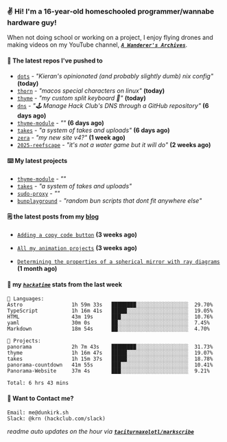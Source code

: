 ### ✌️ Hi! I'm a 16-year-old homeschooled programmer/wannabe hardware guy!

When not doing school or working on a project, I enjoy flying drones and making videos on my YouTube channel, [**_`A Wanderer's Archives`_**](https://youtube.com/@wanderer.archives).

#### 👷 The latest repos I've pushed to

- [`dots`](https://github.com/taciturnaxolotl/dots) - _"Kieran's opinionated (and probably slightly dumb) nix config"_ **(today)**
- [`thorn`](https://github.com/taciturnaxolotl/thorn) - _"macos special characters on linux"_ **(today)**
- [`thyme`](https://github.com/taciturnaxolotl/thyme) - _"my custom split keyboard 🫶"_ **(today)**
- [`dns`](https://github.com/hackclub/dns) - _"🕹 Manage Hack Club's DNS through a GitHub repository"_ **(6 days ago)**
- [`thyme-module`](https://github.com/taciturnaxolotl/thyme-module) - _""_ **(6 days ago)**
- [`takes`](https://github.com/taciturnaxolotl/takes) - _"a system of takes and uploads"_ **(6 days ago)**
- [`zera`](https://github.com/taciturnaxolotl/zera) - _"my new site v4?"_ **(1 week ago)**
- [`2025-reefscape`](https://github.com/df1317/2025-reefscape) - _"it's not a water game but it will do"_ **(2 weeks ago)**

#### ⌨️ My latest projects

- [`thyme-module`](https://github.com/taciturnaxolotl/thyme-module) - _""_
- [`takes`](https://github.com/taciturnaxolotl/takes) - _"a system of takes and uploads"_
- [`sudo-proxy`](https://github.com/taciturnaxolotl/sudo-proxy) - _""_
- [`bunplayground`](https://github.com/taciturnaxolotl/bunplayground) - _"random bun scripts that dont fit anywhere else"_

#### 🗒️ the latest posts from my [blog](https://dunkirk.sh)

- [`Adding a copy code button`](https://dunkirk.sh/blog/adding-a-copy-button/) **(3 weeks ago)**

- [`All my animation projects`](https://dunkirk.sh/blog/my-animations/) **(3 weeks ago)**

- [`Determining the properties of a spherical mirror with ray diagrams`](https://dunkirk.sh/blog/spherical-ray-diagrams/) **(1 month ago)**



#### 📡 my [_`hackatime`_](https://waka.hackclub.com) stats from the last week

```text
💾 Languages:
Astro                1h 59m 33s   ████████░░░░░░░░░░░░░░░░░  29.70%
TypeScript           1h 16m 41s   █████░░░░░░░░░░░░░░░░░░░░  19.05%
HTML                 43m 19s      ███░░░░░░░░░░░░░░░░░░░░░░  10.76%
yaml                 30m 0s       ██░░░░░░░░░░░░░░░░░░░░░░░  7.45%
Markdown             18m 54s      ██░░░░░░░░░░░░░░░░░░░░░░░  4.70%

💼 Projects:
panorama             2h 7m 43s    ████████░░░░░░░░░░░░░░░░░  31.73%
thyme                1h 16m 47s   █████░░░░░░░░░░░░░░░░░░░░  19.07%
takes                1h 15m 37s   █████░░░░░░░░░░░░░░░░░░░░  18.78%
panorama-countdown   41m 55s      ███░░░░░░░░░░░░░░░░░░░░░░  10.41%
Panorama-Website     37m 4s       ███░░░░░░░░░░░░░░░░░░░░░░  9.21%

Total: 6 hrs 43 mins
```

#### 📮 Want to Contact me?

```text
Email: me@dunkirk.sh
Slack: @krn (hackclub.com/slack)
```

_readme auto updates on the hour via [**`taciturnaxolotl/markscribe`**](https://github.com/taciturnaxolotl/markscribe)_
